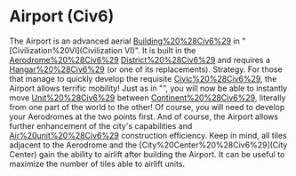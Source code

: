# Airport (Civ6)

The Airport is an advanced aerial [Building%20%28Civ6%29](building) in "[Civilization%20VI](Civilization VI)". It is built in the [Aerodrome%20%28Civ6%29](Aerodrome) [District%20%28Civ6%29](district) and requires a [Hangar%20%28Civ6%29](Hangar) (or one of its replacements).
Strategy.
For those that manage to quickly develop the requisite [Civic%20%28Civ6%29](civic), the Airport allows terrific mobility! Just as in "", you will now be able to instantly move [Unit%20%28Civ6%29](units) between [Continent%20%28Civ6%29](continents), literally from one part of the world to the other! Of course, you will need to develop your Aerodromes at the two points first.
And of course, the Airport allows further enhancement of the city's capabilities and [Air%20unit%20%28Civ6%29](airplane) construction efficiency.
Keep in mind, all tiles adjacent to the Aerodrome and the [City%20Center%20%28Civ6%29](City Center) gain the ability to airlift after building the Airport. It can be useful to maximize the number of tiles able to airlift units.